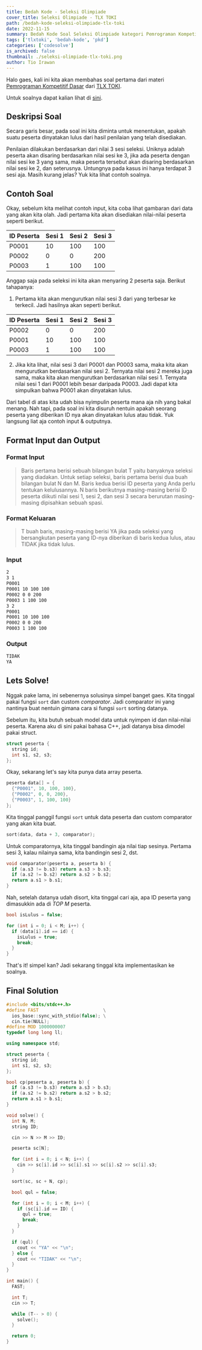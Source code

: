 ```yaml
---
title: Bedah Kode - Seleksi Olimpiade
cover_title: Seleksi Olimpiade - TLX TOKI
path: /bedah-kode-seleksi-olimpiade-tlx-toki
date: 2022-11-15
summary: Bedah Kode Soal Seleksi Olimpiade kategori Pemrograman Kompetitif Dasar TLX TOKI
tags: ['tlxtoki', 'bedah-kode', 'pkd']
categories: ['codesolve']
is_archived: false
thumbnail: ./seleksi-olimpiade-tlx-toki.png
author: Tio Irawan
---
```


Halo gaes, kali ini kita akan membahas soal pertama dari materi [Pemrograman Kompetitif Dasar](https://tlx.toki.id/courses/competitive/chapters/01/problems/A) dari [TLX TOKI](https://tlx.toki.id/).

Untuk soalnya dapat kalian lihat di [sini](https://tlx.toki.id/courses/competitive/chapters/01/problems/A).

## Deskripsi Soal

Secara garis besar, pada soal ini kita diminta untuk menentukan, apakah suatu peserta dinyatakan lulus dari hasil penilaian yang telah disediakan.

Penilaian dilakukan berdasarkan dari nilai 3 sesi seleksi. Uniknya adalah peserta akan disaring berdasarkan nilai sesi ke 3, jika ada peserta dengan nilai sesi ke 3 yang sama, maka peserta tersebut akan disaring berdasarkan nilai sesi ke 2, dan seterusnya. Untungnya pada kasus ini hanya terdapat 3 sesi aja. Masih kurang jelas? Yuk kita lihat contoh soalnya.

## Contoh Soal

Okay, sebelum kita melihat contoh input, kita coba lihat gambaran dari data yang akan kita olah. Jadi pertama kita akan disediakan nilai-nilai peserta seperti berikut.


| ID Peserta | Sesi 1 | Sesi 2 | Sesi 3 |
|------------|--------|--------|--------|
| P0001      | 10     | 100    | 100    |
| P0002      | 0      | 0      | 200    |
| P0003      | 1      | 100    | 100    |

Anggap saja pada seleksi ini kita akan menyaring 2 peserta saja. Berikut tahapanya:

  1. Pertama kita akan mengurutkan nilai sesi 3 dari yang terbesar ke terkecil. Jadi hasilnya akan seperti berikut.

| ID Peserta | Sesi 1 | Sesi 2 | Sesi 3 |
|------------|--------|--------|--------|
| P0002      | 0      | 0      | 200    |
| P0001      | 10     | 100    | 100    |
| P0003      | 1      | 100    | 100    |

   2. Jika kita lihat, nilai sesi 3 dari P0001 dan P0003 sama, maka kita akan mengurutkan berdasarkan nilai sesi 2. Ternyata nilai sesi 2 mereka juga sama, maka kita akan mengurutkan berdasarkan nilai sesi 1. Ternyata nilai sesi 1 dari P0001 lebih besar daripada P0003. Jadi dapat kita simpulkan bahwa P0001 akan dinyatakan lulus.

Dari tabel di atas kita udah bisa nyimpulin peserta mana aja nih yang bakal menang. Nah tapi, pada soal ini kita disuruh nentuin apakah seorang peserta yang diberikan ID nya akan dinyatakan lulus atau tidak. Yuk langsung liat aja contoh input & outputnya.

## Format Input dan Output

### Format Input

> Baris pertama berisi sebuah bilangan bulat T yaitu banyaknya seleksi yang diadakan. Untuk setiap seleksi, baris pertama berisi dua buah bilangan bulat N dan M. Baris kedua berisi ID peserta yang Anda perlu tentukan kelulusannya. N baris berikutnya masing-masing berisi ID peserta diikuti nilai sesi 1, sesi 2, dan sesi 3 secara berurutan masing-masing dipisahkan sebuah spasi.

### Format Keluaran

> T buah baris, masing-masing berisi YA jika pada seleksi yang bersangkutan peserta yang ID-nya diberikan di baris kedua lulus, atau TIDAK jika tidak lulus.

### Input
```bash
2
3 1
P0001
P0001 10 100 100
P0002 0 0 200
P0003 1 100 100
3 2
P0001
P0001 10 100 100
P0002 0 0 200
P0003 1 100 100
```

### Output
```bash
TIDAK
YA
```

## Lets Solve!

Nggak pake lama, ini sebenernya solusinya simpel banget gaes. Kita tinggal pakai fungsi
`sort` dan custom *comparator*. Jadi comparator ini yang nantinya buat nentuin gimana
cara si fungsi `sort` sorting datanya.

Sebelum itu, kita butuh sebuah model data untuk nyimpen id dan nilai-nilai peserta. Karena aku di sini pakai bahasa C++, jadi datanya bisa dimodel pakai struct.

```cpp
struct peserta {
  string id;
  int s1, s2, s3;
};
```

Okay, sekarang let's say kita punya data array peserta.

```cpp
peserta data[] = {
  {"P0001", 10, 100, 100},
  {"P0002", 0, 0, 200},
  {"P0003", 1, 100, 100}
};
```

Kita tinggal panggil fungsi `sort` untuk data peserta dan custom comparator yang akan kita buat.

```cpp
sort(data, data + 3, comparator);
```

Untuk comparatornya, kita tinggal bandingin aja nilai tiap sesinya. Pertama sesi 3, kalau nilainya sama, kita bandingin sesi 2, dst.
  
```cpp
void comparator(peserta a, peserta b) {
  if (a.s3 != b.s3) return a.s3 > b.s3;
  if (a.s2 != b.s2) return a.s2 > b.s2;
  return a.s1 > b.s1;
}
```

Nah, setelah datanya udah disort, kita tinggal cari aja, apa ID peserta yang dimasukkin
ada di *TOP M* peserta.

```cpp
bool isLulus = false;

for (int i = 0; i < M; i++) {
  if (data[i].id == id) {
    isLulus = true;
    break;
  }
}
```

That's it! simpel kan? Jadi sekarang tinggal kita implementasikan ke soalnya.

## Final Solution

```cpp
#include <bits/stdc++.h>
#define FAST                        \
  ios_base::sync_with_stdio(false); \
  cin.tie(NULL);
#define MOD 1000000007
typedef long long ll;

using namespace std;

struct peserta {
  string id;
  int s1, s2, s3;
};

bool cp(peserta a, peserta b) {
  if (a.s3 != b.s3) return a.s3 > b.s3;
  if (a.s2 != b.s2) return a.s2 > b.s2;
  return a.s1 > b.s1;
}

void solve() {
  int N, M;
  string ID;

  cin >> N >> M >> ID;

  peserta sc[N];

  for (int i = 0; i < N; i++) {
    cin >> sc[i].id >> sc[i].s1 >> sc[i].s2 >> sc[i].s3;
  }

  sort(sc, sc + N, cp);

  bool qul = false;

  for (int i = 0; i < M; i++) {
    if (sc[i].id == ID) {
      qul = true;
      break;
    }
  }

  if (qul) {
    cout << "YA" << "\n";
  } else {
    cout << "TIDAK" << "\n";
  }
}

int main() {
  FAST;

  int T;
  cin >> T;

  while (T-- > 0) {
    solve();
  }

  return 0;
}
```



